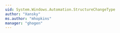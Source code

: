 ```yaml
---
uid: System.Windows.Automation.StructureChangeType
author: "Xansky"
ms.author: "mhopkins"
manager: "ghogen"
---
```


